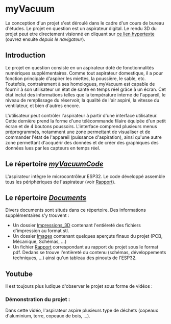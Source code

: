 # myVacuum
La conception d'un projet s'est déroulé dans le cadre d'un cours de bureau d'études. Le projet en question est un aspirateur digital. 
Le rendu 3D du projet peut etre directement visionné en cliquant sur [ce lien hypertexte](https://a360.co/3LSl4pl) (ouvrez ensuite *depuis le navigateur*).

## Introduction
Le projet en question consiste en un aspirateur doté de fonctionnalités numériques supplémentaires. Comme tout aspirateur domestique, il a pour fonction principale d'aspirer les miettes, la poussière, le sable, etc. Toutefois, contrairement à ses homologues, myVacuum est capable de fournir à son utilisateur un état de santé en temps réel grâce à un écran. Cet état inclut des informations telles que la température interne de l'appareil, le niveau de remplissage du réservoir, la qualité de l'air aspiré, la vitesse du ventilateur, et bien d'autres encore.

L'utilisateur peut contrôler l'aspirateur à partir d'une interface utilisateur. Cette dernière prend la forme d'une télécommande filaire équipée d'un petit écran et de 4 boutons poussoirs. L'interface comprend plusieurs menus préprogrammés, notamment une zone permettant de visualiser et de commander l'état de l'appareil (puissance d'aspiration), ainsi qu'une autre zone permettant d'acquérir des données et de créer des graphiques des données lues par les capteurs en temps réel. 

## Le répertoire [*myVacuumCode*](https://github.com/DavideDiVenti/myVacuum/tree/main/myVacuumCode)
L'aspirateur intègre le microcontrôleur ESP32. Le code développé assemble tous les périphériques de l'aspirateur (voir [Rapport]()).

## Le répertoire [*Documents*](https://github.com/DavideDiVenti/myVacuum/tree/main/Documents)
Divers documents sont situés dans ce répertoire. Des informations supplémentaires s'y trouvent :
* Un dossier [Impressions_3D](https://github.com/DavideDiVenti/myVacuum/tree/main/Documents/Impressions_3D) contenant l'entièreté des fichiers d'impression au format stl. 
* Un dossier [Images](https://github.com/DavideDiVenti/myVacuum/tree/main/Documents/Images) contenant quelques aperçuts finaux du projet (PCB, Mécanique, Schémas, ...)
* Un fichier [Rapport]() correspondant au rapport du projet sous le format pdf. Dedans se trouve l'entièreté du contenu (schémas, développements techniques, ...) ainsi qu'un tableau des pinouts de l'ESP32.

## Youtube
Il est toujours plus ludique d'observer le projet sous forme de vidéos :

### Démonstration du projet :
Dans cette vidéo, l'aspirateur aspire plusieurs type de déchets (copeaux d'aluminium, terre, copeaux de bois, ...).
